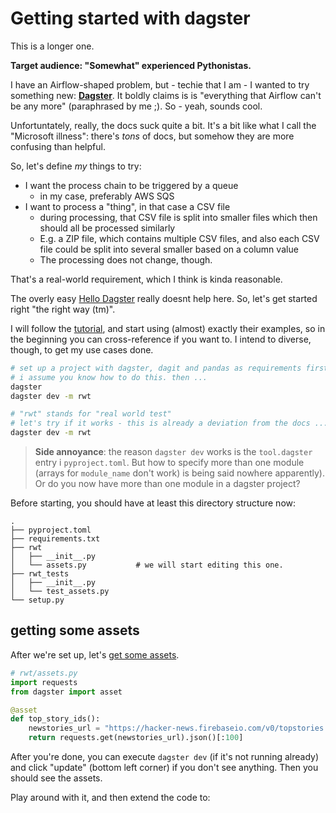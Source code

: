 # Getting started with dagster

This is a longer one.

**Target audience: "Somewhat" experienced Pythonistas.**

I have an Airflow-shaped problem, but - techie that I am - I wanted to try
something new: **[Dagster](https://dagster.io)**.
It boldly claims is is "everything that Airflow can't be any more"
(paraphrased by me ;). So - yeah, sounds cool.

Unfortuntately, really, the docs suck quite a bit. It's a bit like what I call
the "Microsoft illness": there's _tons_ of docs, but somehow they are more
confusing than helpful.

So, let's define _my_ things to try:

- I want the process chain to be triggered by a queue
    - in my case, preferably AWS SQS
- I want to process a "thing", in that case a CSV file
    - during processing, that CSV file is split into smaller files which then
      should all be processed similarly
    - E.g. a ZIP file, which contains multiple CSV files, and also each CSV
      file could be split into several smaller based on a column value
    - The processing does not change, though.

That's a real-world requirement, which I think is kinda reasonable.

The overly easy
[Hello Dagster](https://docs.dagster.io/getting-started/hello-dagster)
really doesnt help here.
So, let's get started right "the right way (tm)".

I will follow the [tutorial](https://docs.dagster.io/tutorial), and start
using (almost) exactly their examples, so in the beginning you can
cross-reference if you want to.
I intend to diverse, though, to get my use cases done.

```bash
# set up a project with dagster, dagit and pandas as requirements first,
# i assume you know how to do this. then ...
dagster
dagster dev -m rwt

# "rwt" stands for "real world test"
# let's try if it works - this is already a deviation from the docs ...
dagster dev -m rwt
```

> **Side annoyance**: the reason `dagster dev` works is the `tool.dagster` entry i
> `pyproject.toml`.
> But how to specify more than one module (arrays for `module_name` don't
> work) is being said nowhere apparently).
> Or do you now have more than one module in a dagster project?

Before starting, you should have at least this directory structure now:

```text
.
├── pyproject.toml
├── requirements.txt
├── rwt
│   ├── __init__.py
│   └── assets.py           # we will start editing this one.
├── rwt_tests
│   ├── __init__.py
│   └── test_assets.py
└── setup.py
```

## getting some assets

After we're set up, let's
[get some assets](https://docs.dagster.io/tutorial/writing-your-first-asset#ingesting-data).

```python
# rwt/assets.py
import requests
from dagster import asset

@asset
def top_story_ids():
    newstories_url = "https://hacker-news.firebaseio.com/v0/topstories.json"
    return requests.get(newstories_url).json()[:100]
```

After you're done, you can execute `dagster dev` (if it's not running already)
and click "update" (bottom left corner) if you don't see anything. Then you
should see the assets.

Play around with it, and then extend the code to:
